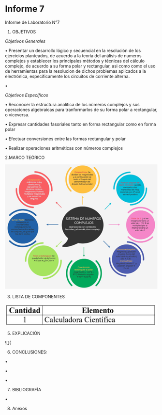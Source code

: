 # Informe 7
Informe de Laboratorio N°7

1. OBJETIVOS

_Objetivos Generales_

•  Presentar un desarrollo lógico y secuencial en la resolución de los ejercicios planteados, de acuerdo a la teoría del análisis de numeros complejos y establecer los principales métodos y técnicas del cálculo complejo, de acuerdo a su forma polar y rectangular, asi como  como el uso de herramientas para la resolucion de dichos problemas aplicados a la electrónica, especificamente los circuitos de corriente alterna.   

• 


_Objetivos Específicos_

• Reconocer la estructura analítica de los números complejos y sus operaciones algebraicas para tranformarlos de su forma polar a rectangular, o viceversa.

• Expresar cantidades fasoriales tanto en forma rectangular como en forma polar

• Efectuar conversiones entre las formas rectangular y polar

• Realizar operaciones aritméticas con números complejos

2.MARCO TEÓRICO

![](img/marco.jpg)

3. LISTA DE COMPONENTES

![](img/componentes.jpg)

5. EXPLICACIÓN 

![](

6. CONCLUSIONES:

•	

• 

• 

 
7. BIBLIOGRAFÍA

• 

8. Anexos






